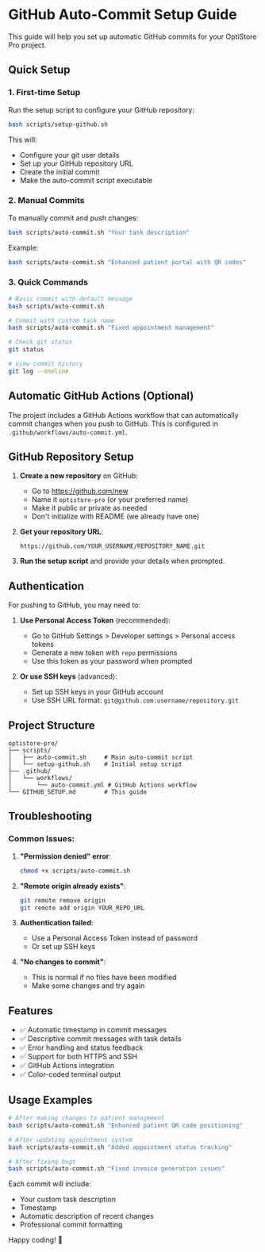 # GitHub Auto-Commit Setup Guide

This guide will help you set up automatic GitHub commits for your OptiStore Pro project.

## Quick Setup

### 1. First-time Setup
Run the setup script to configure your GitHub repository:
```bash
bash scripts/setup-github.sh
```

This will:
- Configure your git user details
- Set up your GitHub repository URL
- Create the initial commit
- Make the auto-commit script executable

### 2. Manual Commits
To manually commit and push changes:
```bash
bash scripts/auto-commit.sh "Your task description"
```

Example:
```bash
bash scripts/auto-commit.sh "Enhanced patient portal with QR codes"
```

### 3. Quick Commands
```bash
# Basic commit with default message
bash scripts/auto-commit.sh

# Commit with custom task name
bash scripts/auto-commit.sh "Fixed appointment management"

# Check git status
git status

# View commit history
git log --oneline
```

## Automatic GitHub Actions (Optional)

The project includes a GitHub Actions workflow that can automatically commit changes when you push to GitHub. This is configured in `.github/workflows/auto-commit.yml`.

## GitHub Repository Setup

1. **Create a new repository** on GitHub:
   - Go to https://github.com/new
   - Name it `optistore-pro` (or your preferred name)
   - Make it public or private as needed
   - Don't initialize with README (we already have one)

2. **Get your repository URL**:
   ```
   https://github.com/YOUR_USERNAME/REPOSITORY_NAME.git
   ```

3. **Run the setup script** and provide your details when prompted.

## Authentication

For pushing to GitHub, you may need to:

1. **Use Personal Access Token** (recommended):
   - Go to GitHub Settings > Developer settings > Personal access tokens
   - Generate a new token with `repo` permissions
   - Use this token as your password when prompted

2. **Or use SSH keys** (advanced):
   - Set up SSH keys in your GitHub account
   - Use SSH URL format: `git@github.com:username/repository.git`

## Project Structure

```
optistore-pro/
├── scripts/
│   ├── auto-commit.sh     # Main auto-commit script
│   └── setup-github.sh    # Initial setup script
├── .github/
│   └── workflows/
│       └── auto-commit.yml # GitHub Actions workflow
└── GITHUB_SETUP.md        # This guide
```

## Troubleshooting

### Common Issues:

1. **"Permission denied" error**:
   ```bash
   chmod +x scripts/auto-commit.sh
   ```

2. **"Remote origin already exists"**:
   ```bash
   git remote remove origin
   git remote add origin YOUR_REPO_URL
   ```

3. **Authentication failed**:
   - Use a Personal Access Token instead of password
   - Or set up SSH keys

4. **"No changes to commit"**:
   - This is normal if no files have been modified
   - Make some changes and try again

## Features

- ✅ Automatic timestamp in commit messages
- ✅ Descriptive commit messages with task details
- ✅ Error handling and status feedback
- ✅ Support for both HTTPS and SSH
- ✅ GitHub Actions integration
- ✅ Color-coded terminal output

## Usage Examples

```bash
# After making changes to patient management
bash scripts/auto-commit.sh "Enhanced patient QR code positioning"

# After updating appointment system
bash scripts/auto-commit.sh "Added appointment status tracking"

# After fixing bugs
bash scripts/auto-commit.sh "Fixed invoice generation issues"
```

Each commit will include:
- Your custom task description
- Timestamp
- Automatic description of recent changes
- Professional commit formatting

Happy coding! 🚀